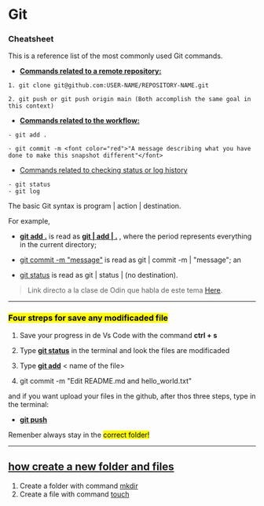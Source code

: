 # Git

### Cheatsheet

This is a reference list of the most commonly used Git commands. 

 - <ins>**Commands related to a remote repository:**
 ```
 1. git clone git@github.com:USER-NAME/REPOSITORY-NAME.git

2. git push or git push origin main (Both accomplish the same goal in this context)
```
- <ins>**Commands related to the workflow:**
```
- git add .

- git commit -m <font color="red">"A message describing what you have done to make this snapshot different"</font>
```

- <ins>Commands related to checking status or log history
```
- git status
- git log
```

The basic Git syntax is program | action | destination.

For example,

- <ins>**git add .</ins>** is read as <ins>**git | add | .**</ins>  , where the period represents everything in the current directory;

- <ins>git commit -m "message"</ins> is read as git | commit -m | "message"; an

- <ins>git status</ins> is read as git | status | (no destination).

>Link directo a la clase de Odin que habla de este tema [Here](https://www.theodinproject.com/lessons/foundations-git-basics).

--- 

### <mark>Four streps for save any modificaded file<mark>

   
   1. Save your progress in de Vs Code with the command **ctrl + s** 
   
   2. Type <ins>**git status**</ins> in the terminal and look the files are modificaded
   3. Type <ins>**git add**</ins> < name of the file>
   
   4. git commit -m "Edit README.md and hello_world.txt"

   
   and if you want upload your files in the github, after thos three steps, type in the terminal:

   - <ins>**git push**</ins>

   Remenber always stay in the <mark>correct folder!<mark>
 
 ---
   ## <ins>how create a new folder and files</mark>

   1. Create a folder with command <ins>mkdir</ins>
2. Create a file with command <ins>touch</ins>
